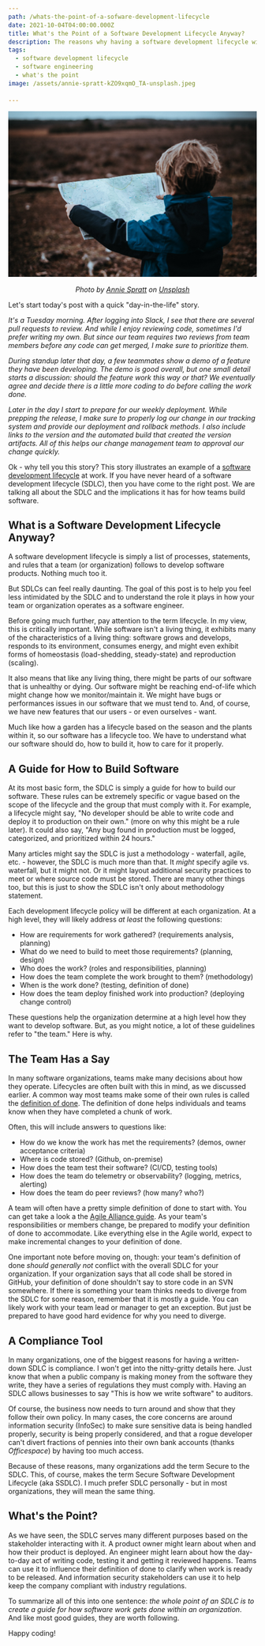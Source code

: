```yaml
---
path: /whats-the-point-of-a-sofware-development-lifecycle
date: 2021-10-04T04:00:00.000Z
title: What's the Point of a Software Development Lifecycle Anyway?
description: The reasons why having a software development lifecycle will help your team.
tags:
  - software development lifecycle
  - software engineering
  - what's the point
image: /assets/annie-spratt-kZO9xqmO_TA-unsplash.jpeg

---
```


<center>

![](../assets/annie-spratt-kZO9xqmO_TA-unsplash.jpeg) 

<i>

Photo by <a href="https://unsplash.com/@anniespratt?utm_source=unsplash&utm_medium=referral&utm_content=creditCopyText">Annie Spratt</a> on <a href="https://unsplash.com/s/photos/map?utm_source=unsplash&utm_medium=referral&utm_content=creditCopyText">Unsplash</a>

</i>

</center>


Let's start today's post with a quick "day-in-the-life" story.


<i>

It's a Tuesday morning. After logging into Slack, I see that there are several pull requests to review. And while I enjoy reviewing code, sometimes I'd prefer writing my own. But since our team requires two reviews from team members before any code can get merged, I make sure to prioritize them.

During standup later that day, a few teammates show a demo of a feature they have been developing. The demo is good overall, but one small detail starts a discussion: should the feature work this way or that? We eventually agree and decide there is a little more coding to do before calling the work done.

Later in the day I start to prepare for our weekly deployment. While prepping the release, I make sure to properly log our change in our tracking system and provide our deployment and rollback methods. I also include links to the version and the automated build that created the version artifacts. All of this helps our change management team to approval our change quickly.

</i>

Ok - why tell you this story? This story illustrates an example of a [software development lifecycle](https://www.techopedia.com/definition/22193/software-development-life-cycle-sdlc) at work. If you have never heard of a software development lifecycle (SDLC), then you have come to the right post. We are talking all about the SDLC and the implications it has for how teams build software.

## What is a Software Development Lifecycle Anyway?

A software development lifecycle is simply a list of processes, statements, and rules that a team (or organization) follows to develop software products. Nothing much too it. 

But SDLCs can feel really daunting. The goal of this post is to help you feel less intimidated by the SDLC and to understand the role it plays in how your team or organization operates as a software engineer.

Before going much further, pay attention to the term lifecycle. In my view, this is critically important. While software isn't a living thing, it exhibits many of the characteristics of a living thing: software grows and develops, responds to its environment, consumes energy, and might even exhibit forms of homeostasis (load-shedding, steady-state) and reproduction (scaling). 

It also means that like any living thing, there might be parts of our software that is unhealthy or dying. Our software might be reaching end-of-life which might change how we monitor/maintain it. We might have bugs or performances issues in our software that we must tend to. And, of course, we have new features that our users - or even ourselves - want. 

Much like how a garden has a lifecycle based on the season and the plants within it, so our software has a lifecycle too. We have to understand what our software should do, how to build it, how to care for it properly.

## A Guide for How to Build Software

At its most basic form, the SDLC is simply a guide for how to build our software. These rules can be extremely specific or vague based on the scope of the lifecycle and the group that must comply with it. For example, a lifecycle might say, "No developer should be able to write code and deploy it to production on their own." (more on why this might be a rule later). It could also say, "Any bug found in production must be logged, categorized, and prioritized within 24 hours."

Many articles might say the SDLC is just a methodology - waterfall, agile, etc. - however, the SDLC is much more than that. It _might_ specify agile vs. waterfall, but it might not. Or it might layout additional security practices to meet or where source code must be stored. There are many other things too, but this is just to show the SDLC isn't only about methodology statement.

Each development lifecycle policy will be different at each organization. At a high level, they will likely address _at least_ the following questions:

* How are requirements for work gathered? (requirements analysis, planning) 
* What do we need to build to meet those requirements? (planning, design) 
* Who does the work? (roles and responsibilities, planning)
* How does the team complete the work brought to them? (methodology)
* When is the work done? (testing, definition of done)
* How does the team deploy finished work into production? (deploying change control) 

These questions help the organization determine at a high level how they want to develop software. But, as you might notice, a lot of these guidelines refer to "the team." Here is why.

## The Team Has a Say

In many software organizations, teams make many decisions about how they operate. Lifecycles are often built with this in mind, as we discussed earlier. A common way most teams make some of their own rules is called the [definition of done](https://www.scrum.org/resources/blog/done-understanding-definition-done). The definition of done helps individuals and teams know when they have completed a chunk of work. 

Often, this will include answers to questions like:

* How do we know the work has met the requirements? (demos, owner acceptance criteria)
* Where is code stored? (Github, on-premise)
* How does the team test their software? (CI/CD, testing tools)
* How does the team do telemetry or observability? (logging, metrics, alerting)
* How does the team do peer reviews? (how many? who?)

A team will often have a pretty simple definition of done to start with. You can get take a look a the [Agile Alliance guide](https://www.agilealliance.org/glossary/definition-of-done/). As your team's responsibilities or members change, be prepared to modify your definition of done to accommodate. Like everything else in the Agile world, expect to make incremental changes to your definition of done.

One important note before moving on, though: your team's definition of done _should generally not_ conflict with the overall SDLC for your organization. If your organization says that all code shall be stored in GitHub, your definition of done shouldn't say to store code in an SVN somewhere. If there is something your team thinks needs to diverge from the SDLC for some reason, remember that it is mostly a guide. You can likely work with your team lead or manager to get an exception. But just be prepared to have good hard evidence for why you need to diverge.

## A Compliance Tool

In many organizations, one of the biggest reasons for having a written-down SDLC is compliance. I won't get into the nitty-gritty details here. Just know that when a public company is making money from the software they write, they have a series of regulations they must comply with. Having an SDLC allows businesses to say "This is how we write software" to auditors.

Of course, the business now needs to turn around and show that they follow their own policy. In many cases, the core concerns are around information security (InfoSec) to make sure sensitive data is being handled properly, security is being properly considered, and that a rogue developer can't divert fractions of pennies into their own bank accounts (thanks _Officespace_) by having too much access.

Because of these reasons, many organizations add the term Secure to the SDLC. This, of course, makes the term Secure Software Development Lifecycle (aka SSDLC). I much prefer SDLC personally - but in most organizations, they will mean the same thing.

## What's the Point?

As we have seen, the SDLC serves many different purposes based on the stakeholder interacting with it. A product owner might learn about when and how their product is deployed. An engineer might learn about how the day-to-day act of writing code, testing it and getting it reviewed happens. Teams can use it to influence their definition of done to clarify when work is ready to be released. And information security stakeholders can use it to help keep the company compliant with industry regulations. 

To summarize all of this into one sentence: _the whole point of an SDLC is to create a guide for how software work gets done within an organization_. And like most good guides, they are worth following. 

Happy coding!